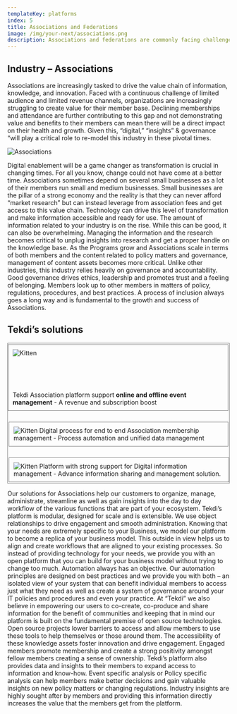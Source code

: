 ```yaml
---
templateKey: platforms
index: 5
title: Associations and Federations
image: /img/your-next/associations.png
description: Associations and federations are commonly facing challenges with creating value to their members and improving member stickiness along with limited revenue sources. In this era, Digital enablement by associations and federation is playing a key role in the transformation of business processes. Our digital platform solution has certainly helped the association in better organisation, management and administration of day to day and specific workflows and functions that are part of the Association and Federation ecosystem. 
---
```

<!-- <style>
.tablelines table, .tablelines td, .tablelines th {
    border: 1px solid black; padding:10px;
    }
</style> -->


## **Industry – Associations**

Associations are increasingly tasked to drive the value chain of information, knowledge, and innovation. Faced with a continuous challenge of limited audience and limited revenue channels, organizations are increasingly struggling to create value for their member base. Declining memberships and attendance are further contributing to this gap and not demonstrating value and benefits to their members can mean there will be a direct impact on their health and growth. Given this, “digital,” “insights” & governance “will play a critical role to re-model this industry in these pivotal times.


![Associations](/img/your-next/associations-content-img.jpg)


Digital enablement will be a game changer as transformation is crucial in changing times. For all you know, change could not have come at a better time. Associations sometimes depend on several small businesses as a lot of their members run small and medium businesses. Small businesses are the pillar of a strong economy and the reality is that they can never afford “market research” but can instead leverage from association fees and get access to this value chain. Technology can drive this level of transformation and make information accessible and ready for use. The amount of information related to your industry is on the rise. While this can be good, it can also be overwhelming. Managing the information and the research becomes critical to unplug insights into research and get a proper handle on the knowledge base. As the Programs grow and Associations scale in terms of both members and the content related to policy matters and governance, management of content assets becomes more critical. Unlike other industries, this industry relies heavily on governance and accountability. Good governance drives ethics, leadership and promotes trust and a feeling of belonging. Members look up to other members in matters of policy, regulations, procedures, and best practices.  A process of inclusion always goes a long way and is fundamental to the growth and success of Associations. 

## **Tekdi’s solutions**
<!-- <style>
.table-class table {
 border: 1px solid gray;
margin: 2px;
	padding: 10px;
  border-collapse: collapse;
  width: 80%;
}

.table-class img {
  border: 1px solid #ddd;
  border-radius: 4px;
  padding: 5px;
  width: 150px;
  height: 200Px;
}

.table-class img:hover {
  box-shadow: 0 0 2px 1px rgba(0, 140, 186, 0.5);
}
</style>
<div class="my-red-bordered-table table-class ">

|              |              |                   |
|-----------------|-------------------|-----------------------|
|![Ekstep](/img/case-studies/association-event-mgmt.jpg) | ![Ekstep](/img/case-studies/association-register.jpg) | ![Ekstep](/img/case-studies/association-digital-info-mgmt.jpg)                   |

</div> -->
<style>
/* STRUCTURE */
.wrapper {
	padding: 5px;
	max-width: 960px;
	width: 95%;
    margin: 20px auto;
    border: 1px solid gray;
}
.columns {
	display: flex;
	flex-flow: row wrap;
	justify-content: center;
    margin: 5px 0;
    border: 1px solid gray;
}

.column {
	flex: 1;
	border: 1px solid gray;
	margin: 2px;
	padding: 10px;
	&:first-child { margin-left: 0; }
    &:last-child { margin-right: 0; }
.imgsize {
  display: block;
  max-width:100px ! important;
  max-height:95px ! important;
  width: 100px ! important;
  height: 100px ! important;
}
}
</style>
<div class="columns">
    <div class="column">
        <div class="imgsize">
            <img src="/img/case-studies/association-event-mgmt.jpg" alt="Kitten"
            title="A cute kitten"/>
        </div>
        Tekdi Association platform support <b>online and offline event management</b> - A revenue and subscription boost
    </div>
	<div class="column">
        <img src="/img/case-studies//img/case-studies/association-register.jpg" alt="Kitten"
        title="A cute kitten"/>
        Digital process for end to end Association membership management - Process automation and unified data management 
	</div>
  <div class="column">
   <img src="/img/case-studies/association-digital-info-mgmt.jpg" alt="Kitten"
	title="A cute kitten"/>    
    Platform with strong support for  Digital information management - Advance information sharing and management solution.
	</div>
</div>

Our solutions for Associations help our customers to organize, manage, administrate, streamline as well as gain insights into the day to day workflow of the various functions that are part of your ecosystem. Tekdi’s platform is modular, designed for scale and is extensible. We use object relationships to drive engagement and smooth administration. Knowing that your needs are extremely specific to your Business, we model our platform to become a replica of your business model. This outside in view helps us to align and create workflows that are aligned to your existing processes. So instead of providing technology for your needs, we provide you with an open platform that you can build for your business model without trying to change too much. Automation always has an objective. Our automation principles are designed on best practices and we provide you with both – an isolated view of your system that can benefit individual members to access just what they need as well as create a system of governance around your IT policies and procedures and even your practice. At “Tekdi” we also believe in empowering our users to co-create, co-produce and share information for the benefit of communities and keeping that in mind our platform is built on the fundamental premise of open source technologies. Open source projects lower barriers to access and allow members to use these tools to help themselves or those around them. The accessibility of these knowledge assets foster innovation and drive engagement. Engaged members promote membership and create a strong positivity amongst fellow members creating a sense of ownership. Tekdi’s platform also provides data and insights to their members to expand access to information and know-how. Event specific analysis or Policy specific analysis can help members make better decisions and gain valuable insights on new policy matters or changing regulations. Industry insights are highly sought after by members and providing this information directly increases the value that the members get from the platform. 
